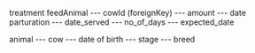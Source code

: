 treatment
feedAnimal
    --- cowId (foreignKey)
    --- amount 
    --- date 
parturation
    --- date_served
    --- no_of_days
    ---  expected_date

animal 
   --- cow
   --- date of birth 
   --- stage 
   --- breed 
   